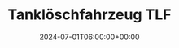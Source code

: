 ---
title: "Tanklöschfahrzeug TLF"
description: "Tanklöschfahrzeug TLF"
date: 2024-07-01T06:00:00+00:00
slug: "tlf"
image_cover: "assets/images/home-vehicle-1.png"
# gallery_images:
#   - "assets/images/home-vehicle-1.png"
#   - "assets/images/home-vehicle-2.png"
#   - "assets/images/home-vehicle-3.jpg"
#   - "assets/images/home-vehicle-4.png"
#   - "assets/images/home-vehicle-5.png"
specification:
    vehicle_type: "Iveco 190T36W Trakker"
    radio_name: "Uro TLF"
    vintage: "2009"
    construction: "Rusterholz"
    perfomance: "265kW / 360PS"
    transmission: "automatisiertes 12 Gang Schaltgetriebe"
    crew: "1 Fahrer / 1 Beifahrer / 6 Personen in Kabine"
    total_weight: "18000 kg"
    dimensions: "7.5 x 2.5 x 3.3 m"
    water_tank: "2600 litres"
    pump: |
      1x Niederdruckpumpe 3000l/min 10bar

      1x Hochdruckpumpe 400l/min 40bar
draft: false
weight: 10
---